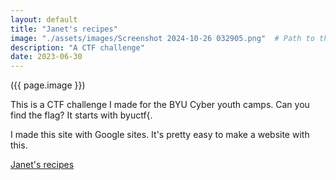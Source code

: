 ```yaml
---
layout: default
title: "Janet's recipes"
image: "./assets/images/Screenshot 2024-10-26 032905.png"  # Path to the image file
description: "A CTF challenge"
date: 2023-06-30
---
```


({{ page.image }})

This is a CTF challenge I made for the BYU Cyber youth camps. Can you find the flag? It starts with byuctf{.

I made this site with Google sites. It's pretty easy to make a website with this.

[Janet's recipes](https://sites.google.com/view/janets-recipes/home)
